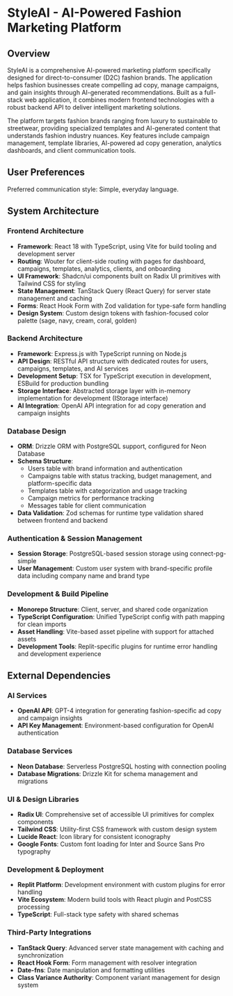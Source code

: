 # StyleAI - AI-Powered Fashion Marketing Platform

## Overview

StyleAI is a comprehensive AI-powered marketing platform specifically designed for direct-to-consumer (D2C) fashion brands. The application helps fashion businesses create compelling ad copy, manage campaigns, and gain insights through AI-generated recommendations. Built as a full-stack web application, it combines modern frontend technologies with a robust backend API to deliver intelligent marketing solutions.

The platform targets fashion brands ranging from luxury to sustainable to streetwear, providing specialized templates and AI-generated content that understands fashion industry nuances. Key features include campaign management, template libraries, AI-powered ad copy generation, analytics dashboards, and client communication tools.

## User Preferences

Preferred communication style: Simple, everyday language.

## System Architecture

### Frontend Architecture
- **Framework**: React 18 with TypeScript, using Vite for build tooling and development server
- **Routing**: Wouter for client-side routing with pages for dashboard, campaigns, templates, analytics, clients, and onboarding
- **UI Framework**: Shadcn/ui components built on Radix UI primitives with Tailwind CSS for styling
- **State Management**: TanStack Query (React Query) for server state management and caching
- **Forms**: React Hook Form with Zod validation for type-safe form handling
- **Design System**: Custom design tokens with fashion-focused color palette (sage, navy, cream, coral, golden)

### Backend Architecture
- **Framework**: Express.js with TypeScript running on Node.js
- **API Design**: RESTful API structure with dedicated routes for users, campaigns, templates, and AI services
- **Development Setup**: TSX for TypeScript execution in development, ESBuild for production bundling
- **Storage Interface**: Abstracted storage layer with in-memory implementation for development (IStorage interface)
- **AI Integration**: OpenAI API integration for ad copy generation and campaign insights

### Database Design
- **ORM**: Drizzle ORM with PostgreSQL support, configured for Neon Database
- **Schema Structure**: 
  - Users table with brand information and authentication
  - Campaigns table with status tracking, budget management, and platform-specific data
  - Templates table with categorization and usage tracking
  - Campaign metrics for performance tracking
  - Messages table for client communication
- **Data Validation**: Zod schemas for runtime type validation shared between frontend and backend

### Authentication & Session Management
- **Session Storage**: PostgreSQL-based session storage using connect-pg-simple
- **User Management**: Custom user system with brand-specific profile data including company name and brand type

### Development & Build Pipeline
- **Monorepo Structure**: Client, server, and shared code organization
- **TypeScript Configuration**: Unified TypeScript config with path mapping for clean imports
- **Asset Handling**: Vite-based asset pipeline with support for attached assets
- **Development Tools**: Replit-specific plugins for runtime error handling and development experience

## External Dependencies

### AI Services
- **OpenAI API**: GPT-4 integration for generating fashion-specific ad copy and campaign insights
- **API Key Management**: Environment-based configuration for OpenAI authentication

### Database Services
- **Neon Database**: Serverless PostgreSQL hosting with connection pooling
- **Database Migrations**: Drizzle Kit for schema management and migrations

### UI & Design Libraries
- **Radix UI**: Comprehensive set of accessible UI primitives for complex components
- **Tailwind CSS**: Utility-first CSS framework with custom design system
- **Lucide React**: Icon library for consistent iconography
- **Google Fonts**: Custom font loading for Inter and Source Sans Pro typography

### Development & Deployment
- **Replit Platform**: Development environment with custom plugins for error handling
- **Vite Ecosystem**: Modern build tools with React plugin and PostCSS processing
- **TypeScript**: Full-stack type safety with shared schemas

### Third-Party Integrations
- **TanStack Query**: Advanced server state management with caching and synchronization
- **React Hook Form**: Form management with resolver integration
- **Date-fns**: Date manipulation and formatting utilities
- **Class Variance Authority**: Component variant management for design system
